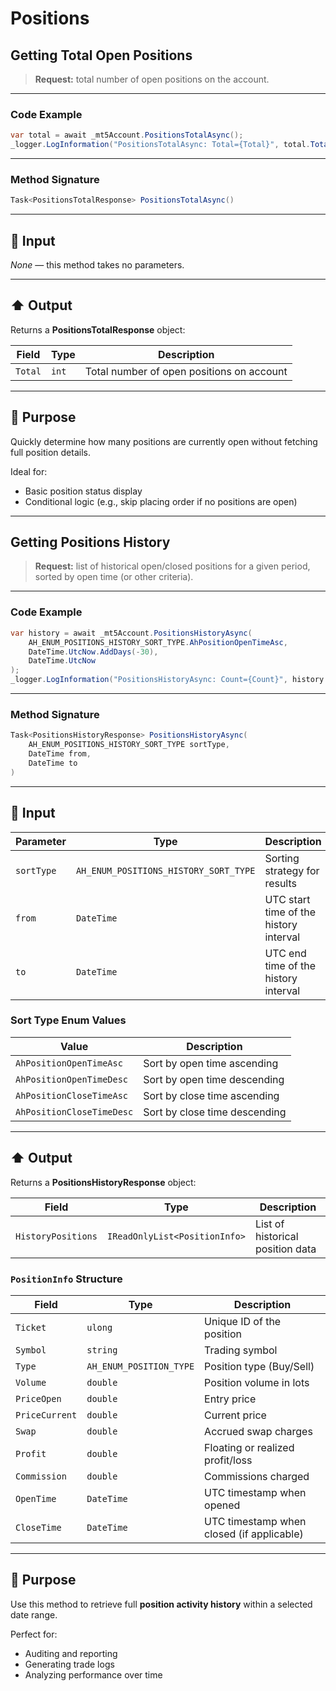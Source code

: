 # Positions

## Getting Total Open Positions

> **Request:** total number of open positions on the account.

---

### Code Example

```csharp
var total = await _mt5Account.PositionsTotalAsync();
_logger.LogInformation("PositionsTotalAsync: Total={Total}", total.Total);
```

---

### Method Signature

```csharp
Task<PositionsTotalResponse> PositionsTotalAsync()
```

---

## 🔽 Input

*None* — this method takes no parameters.

---

## ⬆️ Output

Returns a **PositionsTotalResponse** object:

| Field   | Type  | Description                               |
| ------- | ----- | ----------------------------------------- |
| `Total` | `int` | Total number of open positions on account |

---

## 🎯 Purpose

Quickly determine how many positions are currently open without fetching full position details.

Ideal for:

* Basic position status display
* Conditional logic (e.g., skip placing order if no positions are open)

---

## Getting Positions History

> **Request:** list of historical open/closed positions for a given period, sorted by open time (or other criteria).

---

### Code Example

```csharp
var history = await _mt5Account.PositionsHistoryAsync(
    AH_ENUM_POSITIONS_HISTORY_SORT_TYPE.AhPositionOpenTimeAsc,
    DateTime.UtcNow.AddDays(-30),
    DateTime.UtcNow
);
_logger.LogInformation("PositionsHistoryAsync: Count={Count}", history.HistoryPositions.Count);
```

---

### Method Signature

```csharp
Task<PositionsHistoryResponse> PositionsHistoryAsync(
    AH_ENUM_POSITIONS_HISTORY_SORT_TYPE sortType,
    DateTime from,
    DateTime to
)
```

---

## 🔽 Input

| Parameter  | Type                                  | Description                            |
| ---------- | ------------------------------------- | -------------------------------------- |
| `sortType` | `AH_ENUM_POSITIONS_HISTORY_SORT_TYPE` | Sorting strategy for results           |
| `from`     | `DateTime`                            | UTC start time of the history interval |
| `to`       | `DateTime`                            | UTC end time of the history interval   |

### Sort Type Enum Values

| Value                     | Description                   |
| ------------------------- | ----------------------------- |
| `AhPositionOpenTimeAsc`   | Sort by open time ascending   |
| `AhPositionOpenTimeDesc`  | Sort by open time descending  |
| `AhPositionCloseTimeAsc`  | Sort by close time ascending  |
| `AhPositionCloseTimeDesc` | Sort by close time descending |

---

## ⬆️ Output

Returns a **PositionsHistoryResponse** object:

| Field              | Type                          | Description                      |
| ------------------ | ----------------------------- | -------------------------------- |
| `HistoryPositions` | `IReadOnlyList<PositionInfo>` | List of historical position data |

### `PositionInfo` Structure

| Field          | Type                    | Description                               |
| -------------- | ----------------------- | ----------------------------------------- |
| `Ticket`       | `ulong`                 | Unique ID of the position                 |
| `Symbol`       | `string`                | Trading symbol                            |
| `Type`         | `AH_ENUM_POSITION_TYPE` | Position type (Buy/Sell)                  |
| `Volume`       | `double`                | Position volume in lots                   |
| `PriceOpen`    | `double`                | Entry price                               |
| `PriceCurrent` | `double`                | Current price                             |
| `Swap`         | `double`                | Accrued swap charges                      |
| `Profit`       | `double`                | Floating or realized profit/loss          |
| `Commission`   | `double`                | Commissions charged                       |
| `OpenTime`     | `DateTime`              | UTC timestamp when opened                 |
| `CloseTime`    | `DateTime`              | UTC timestamp when closed (if applicable) |

---

## 🎯 Purpose

Use this method to retrieve full **position activity history** within a selected date range.

Perfect for:

* Auditing and reporting
* Generating trade logs
* Analyzing performance over time
